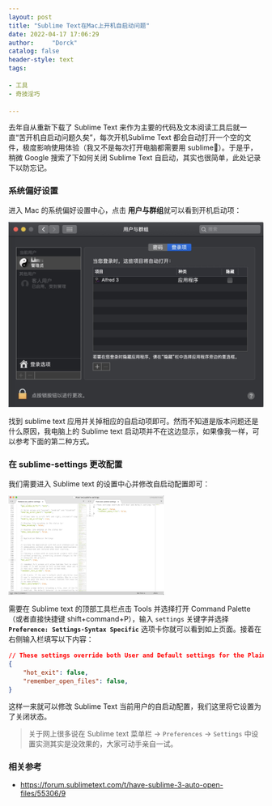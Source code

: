 ```yaml
---
layout: post
title: "Sublime Text在Mac上开机自启动问题"
date: 2022-04-17 17:06:29
author:     "Dorck"
catalog: false
header-style: text
tags: 

- 工具
- 奇技淫巧

---
```


去年自从重新下载了 Sublime Text 来作为主要的代码及文本阅读工具后就一直“苦开机自启动问题久矣”，每次开机Sublime Text 都会自动打开一个空的文件，极度影响使用体验（我又不是每次打开电脑都需要用 sublime🤮）。于是乎，稍微 Google 搜索了下如何关闭 Sublime Text 自启动，其实也很简单，此处记录下以防忘记。

### 系统偏好设置

进入 Mac 的系统偏好设置中心，点击 **用户与群组**就可以看到开机启动项：

<img src="/img/in-post/post-other/sublime-auto-start-1.png" alt="sublime-auto-start-1" style="zoom:50%;" />

找到 sublime text 应用并关掉相应的自启动项即可。然而不知道是版本问题还是什么原因，我电脑上的 Sublime text 启动项并不在这边显示，如果像我一样，可以参考下面的第二种方式。

### 在 sublime-settings 更改配置

我们需要进入 Sublime text 的设置中心并修改自启动配置即可：

<img src="/img/in-post/post-other/st-auto-start-2.png" alt="st-auto-start-2" style="zoom:30%;" />

需要在 Sublime text 的顶部工具栏点击 Tools 并选择打开 Command Palette（或者直接快捷键 shift+command+P），输入 `settings` 关键字并选择 **`Preference: Settings-Syntax Specific`** 选项卡你就可以看到如上页面。接着在右侧输入栏填写以下内容：

```json
// These settings override both User and Default settings for the Plain text syntax
{
	"hot_exit": false,
	"remember_open_files": false,
}

```

这样一来就可以修改 Sublime Text 当前用户的自启动配置，我们这里将它设置为了关闭状态。

> 关于网上很多说在 Sublime text 菜单栏 -> `Preferences` -> `Settings` 中设置实测其实是没效果的，大家可动手亲自一试。

### 相关参考

- <https://forum.sublimetext.com/t/have-sublime-3-auto-open-files/55306/9>